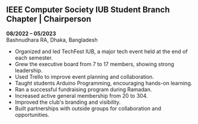 ## IEEE Computer Society IUB Student Branch Chapter | Chairperson

**08/2022 – 05/2023**  
Bashnudhara RA, Dhaka, Bangladesh

- Organized and led TechFest IUB, a major tech event held at the end of each semester.
- Grew the executive board from 7 to 17 members, showing strong leadership.
- Used Trello to improve event planning and collaboration.
- Taught students Arduino Programming, encouraging hands-on learning.
- Ran a successful fundraising program during Ramadan.
- Increased active general membership from 20 to 304.
- Improved the club's branding and visibility.
- Built partnerships with outside groups for collaboration and opportunities.
